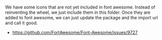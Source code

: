 We have some icons that are not yet included in font awesome. Instead of
reinventing the wheel, we just include them in this folder. Once they are added
to font awesome, we can just update the package and the import url and call
it good.

- <https://github.com/FortAwesome/Font-Awesome/issues/9727>
